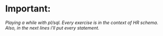 
# Important:

*Playing a while with pl/sql. 
Every exercise is in the context of HR schema. Also, in the next lines i'll put every statement.*

